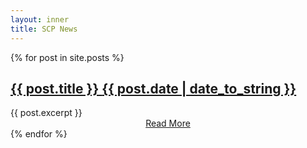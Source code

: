```yaml
---
layout: inner
title: SCP News
---
```


<div class="blog">
  {% for post in site.posts %}
    <div class="post">
      <h2><a href="{{ post.url }}">{{ post.title }} <span>{{ post.date | date_to_string }}</span></a></h2>
      <div class="md">
        {{ post.excerpt }}
      </div>
      <center><a href="{{ post.url }}" class="readmore">Read More</a></center>
    </div>
  {% endfor %}
</div>